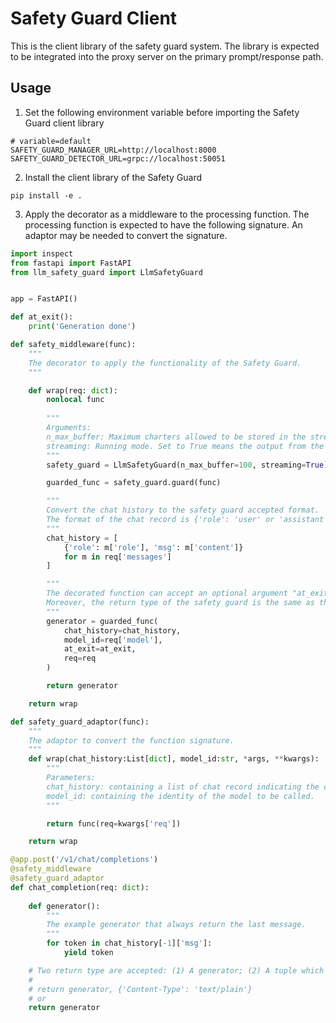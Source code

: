 Safety Guard Client
===

This is the client library of the safety guard system. The library is expected
to be integrated into the proxy server on the primary prompt/response path.

## Usage
1. Set the following environment variable before importing the Safety Guard client library
```shell
# variable=default
SAFETY_GUARD_MANAGER_URL=http://localhost:8000
SAFETY_GUARD_DETECTOR_URL=grpc://localhost:50051
```
2. Install the client library of the Safety Guard
```shell
pip install -e .
```
3. Apply the decorator as a middleware to the processing function.
The processing function is expected to have the following signature.
An adaptor may be needed to convert the signature.
```python
import inspect
from fastapi import FastAPI
from llm_safety_guard import LlmSafetyGuard


app = FastAPI()

def at_exit():
    print('Generation done')

def safety_middleware(func):
    """
    The decorator to apply the functionality of the Safety Guard.
    """

    def wrap(req: dict):
        nonlocal func
        
        """
        Arguments:
        n_max_buffer: Maximum charters allowed to be stored in the streaming-mode buffer before detection.
        streaming: Running mode. Set to True means the output from the original generator is inspected and output at the chunk basis. Set to False means all the output will be buffered before the detection.
        """
        safety_guard = LlmSafetyGuard(n_max_buffer=100, streaming=True)

        guarded_func = safety_guard.guard(func)

        """
        Convert the chat history to the safety guard accepted format.
        The format of the chat record is {'role': 'user' or 'assistant', 'msg': 'the content of the message'};
        """
        chat_history = [
            {'role': m['role'], 'msg': m['content']}
            for m in req['messages']
        ]

        """
        The decorated function can accept an optional argument "at_exit" that specifies a function to be called at the end of a generation or terminated session.
        Moreover, the return type of the safety guard is the same as the original function.
        """
        generator = guarded_func(
            chat_history=chat_history,
            model_id=req['model'],
            at_exit=at_exit,
            req=req
        )

        return generator

    return wrap

def safety_guard_adaptor(func):
    """
    The adaptor to convert the function signature.
    """
    def wrap(chat_history:List[dict], model_id:str, *args, **kwargs):
        """
        Parameters:
        chat_history: containing a list of chat record indicating the chat history.
        model_id: containing the identity of the model to be called.
        """

        return func(req=kwargs['req'])

    return wrap

@app.post('/v1/chat/completions')
@safety_middleware
@safety_guard_adaptor
def chat_completion(req: dict):
    
    def generator():
        """
        The example generator that always return the last message.
        """
        for token in chat_history[-1]['msg']:
            yield token

    # Two return type are accepted: (1) A generator; (2) A tuple which the first element is a generator.
    # 
    # return generator, {'Content-Type': 'text/plain'}
    # or
    return generator

```
